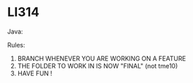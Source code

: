 LI314
=====

Java:

Rules:

  1) BRANCH WHENEVER YOU ARE WORKING ON A FEATURE
  2) THE FOLDER TO WORK IN IS NOW "FINAL" (not tme10)
  3) HAVE FUN !

